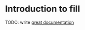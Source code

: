 # Introduction to fill

TODO: write [great documentation](http://jacobian.org/writing/what-to-write/)
